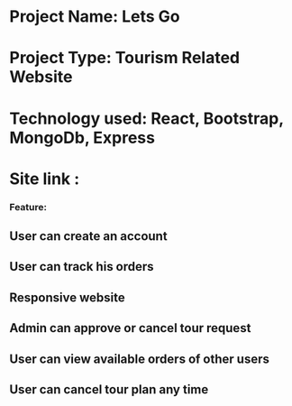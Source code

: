 # Project Name: Lets Go
# Project Type: Tourism Related Website 
# Technology used: React, Bootstrap, MongoDb, Express
# Site link : 

### Feature:
## User can create an account
## User can track his orders
## Responsive website
## Admin can approve or cancel tour request
## User can view available orders of other users
## User can cancel tour plan any time
